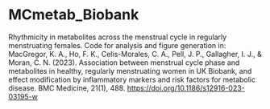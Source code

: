 # MCmetab_Biobank
Rhythmicity in metabolites across the menstrual cycle in regularly menstruating females.
Code for analysis and figure generation in: MacGregor, K. A., Ho, F. K., Celis-Morales, C. A., Pell, J. P., Gallagher, I. J., & Moran, C. N. (2023). Association between menstrual cycle phase and metabolites in healthy, regularly menstruating women in UK Biobank, and effect modification by inflammatory markers and risk factors for metabolic disease. BMC Medicine, 21(1), 488. https://doi.org/10.1186/s12916-023-03195-w

